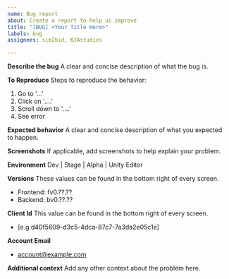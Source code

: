 ```yaml
---
name: Bug report
about: Create a report to help us improve
title: "[BUG] <Your Title Here>"
labels: bug
assignees: sim2kid, KJAstudios

---
```


**Describe the bug**
A clear and concise description of what the bug is.

**To Reproduce**
Steps to reproduce the behavior:
1. Go to '...'
2. Click on '....'
3. Scroll down to '....'
4. See error

**Expected behavior**
A clear and concise description of what you expected to happen.

**Screenshots**
If applicable, add screenshots to help explain your problem.

**Environment**
 Dev | Stage | Alpha | Unity Editor

**Versions**
These values can be found in the bottom right of every screen.
 - Frontend: fv0.??.??
 - Backend: bv0.??.??

**Client Id**
This value can be found in the bottom right of every screen.
 - [e.g d40f5609-d3c5-4dca-87c7-7a3da2e05c1e]

**Account Email**
 - account@example.com

**Additional context**
Add any other context about the problem here.
